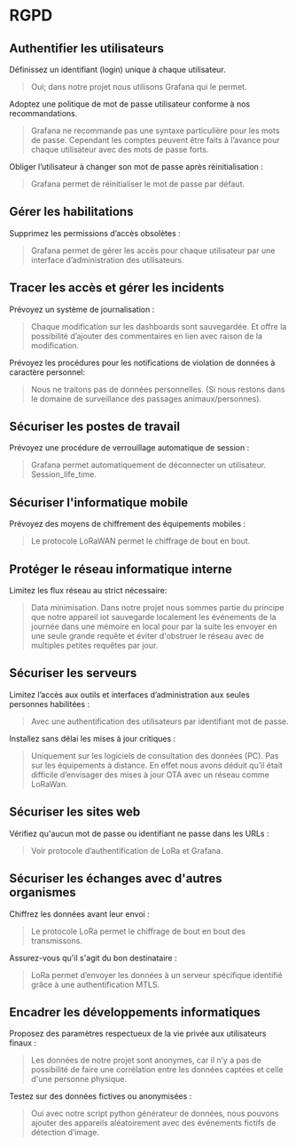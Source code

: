 # RGPD

## Authentifier les utilisateurs

Définissez un identifiant (login) unique à chaque utilisateur. 
> Oui; dans notre projet nous utilisons Grafana qui le permet.

Adoptez une politique de mot de passe utilisateur conforme à nos recommandations.
> Grafana ne recommande pas une syntaxe particulière pour les mots de passe. Cependant les comptes peuvent être faits à l’avance pour chaque utilisateur avec des mots de passe forts.

Obliger l’utilisateur à changer son mot de passe après réinitialisation :
> Grafana permet de réinitialiser le mot de passe par défaut.

## Gérer les habilitations

Supprimez les permissions d’accès obsolètes :
> Grafana permet de gérer les accès pour chaque utilisateur par une interface d’administration des utilisateurs.

## Tracer les accès et gérer les incidents

Prévoyez un système de journalisation :
> Chaque modification sur les dashboards sont sauvegardée. Et offre la possibilité d’ajouter des commentaires en lien avec raison de la modification.

Prévoyez les procédures pour les notifications de violation de données à caractère personnel:
> Nous ne traitons pas de données personnelles. (Si nous restons dans le domaine de surveillance des passages animaux/personnes). 

## Sécuriser les postes de travail

Prévoyez une procédure de verrouillage automatique de session :
> Grafana permet automatiquement de déconnecter un utilisateur. Session_life_time.

## Sécuriser l'informatique mobile

Prévoyez des moyens de chiffrement des équipements mobiles :
> Le protocole LoRaWAN permet le chiffrage de bout en bout.

## Protéger le réseau informatique interne

Limitez les flux réseau au strict nécessaire:
> Data minimisation. Dans notre projet nous sommes partie du principe que notre appareil iot sauvegarde localement les événements de la journée dans une mémoire en local pour par la suite les envoyer en une seule grande requête et éviter d'obstruer le réseau avec de multiples petites requêtes par jour. 

## Sécuriser les serveurs

Limitez l’accès aux outils et interfaces d’administration aux seules personnes habilitées :
> Avec une authentification des utilisateurs par identifiant mot de passe.

Installez sans délai les mises à jour critiques :
> Uniquement sur les logiciels de consultation des données (PC). Pas sur les équipements à distance. En effet nous avons déduit qu’il était difficile d’envisager des mises à jour OTA avec un réseau comme LoRaWan.

## Sécuriser les sites web

Vérifiez qu'aucun mot de passe ou identifiant ne passe dans les URLs :
> Voir protocole d’authentification de LoRa et Grafana.

## Sécuriser les échanges avec d'autres organismes

Chiffrez les données avant leur envoi :
> Le protocole LoRa permet le chiffrage de bout en bout des transmissons.

Assurez-vous qu'il s'agit du bon destinataire :
> LoRa permet d’envoyer les données à un serveur spécifique identifié grâce à une authentification MTLS. 


## Encadrer les développements informatiques

Proposez des paramètres respectueux de la vie privée aux utilisateurs finaux :
> Les données de notre projet sont anonymes, car il n’y a pas de possibilité de faire une corrélation entre les données captées et celle d'une personne physique.

Testez sur des données fictives ou anonymisées :
> Oui avec notre script python générateur de données, nous pouvons ajouter des appareils aléatoirement avec des événements fictifs de détection d’image.


